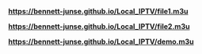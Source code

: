 **https://bennett-junse.github.io/Local_IPTV/file1.m3u**


**https://bennett-junse.github.io/Local_IPTV/file2.m3u**


**https://bennett-junse.github.io/Local_IPTV/demo.m3u**